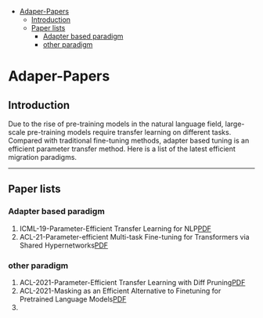    

- [Adaper-Papers](#adaper-papers)
  - [Introduction](#introduction)
  - [Paper lists](#paper-lists)
    - [Adapter based paradigm](#adapter-based-paradigm)
    - [other paradigm](#other-paradigm)




# Adaper-Papers


## Introduction
Due to the rise of pre-training models in the natural language field, large-scale pre-training models require transfer learning on different tasks. Compared with traditional fine-tuning methods, adapter based tuning is an efficient parameter transfer method. Here is a list of the latest efficient migration paradigms.


---
## Paper lists
### Adapter based paradigm

1. ICML-19-Parameter-Efficient Transfer Learning for NLP[PDF](http://proceedings.mlr.press/v97/houlsby19a/houlsby19a.pdf)
2. ACL-21-Parameter-efficient Multi-task Fine-tuning for Transformers via Shared Hypernetworks[PDF](https://arxiv.org/pdf/2106.04489.pdf)



### other paradigm
1. ACL-2021-Parameter-Efficient Transfer Learning with Diff Pruning[PDF](https://arxiv.org/pdf/2012.07463.pdf)
2. ACL-2021-Masking as an Efficient Alternative to Finetuning for Pretrained Language Models[PDF](https://aclanthology.org/2020.emnlp-main.174.pdf)
3. 

